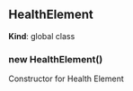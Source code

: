 <a name="HealthElement"></a>

## HealthElement
**Kind**: global class  
<a name="new_HealthElement_new"></a>

### new HealthElement()
Constructor for Health Element

